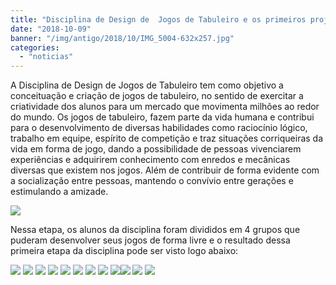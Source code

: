 ```yaml
---
title: "Disciplina de Design de  Jogos de Tabuleiro e os primeiros projetos"
date: "2018-10-09"
banner: "/img/antigo/2018/10/IMG_5004-632x257.jpg"
categories: 
  - "noticias"
---
```




A Disciplina de Design de Jogos de Tabuleiro tem como objetivo a conceituação e criação de jogos de tabuleiro, no sentido de exercitar a criatividade dos alunos para um mercado que movimenta milhões ao redor do mundo. Os jogos de tabuleiro, fazem parte da vida humana e contribui para o desenvolvimento de diversas habilidades como raciocínio lógico, trabalho em equipe, espírito de competição e traz situações corriqueiras da vida em forma de jogo, dando a possibilidade de pessoas vivenciarem experiências e adquirirem conhecimento com enredos e mecânicas diversas que existem nos jogos. Além de contribuir de forma evidente com a socialização entre pessoas, mantendo o convívio entre gerações e estimulando a amizade.
<!-- more -->

![](/img/antigo/2018/10/IMG_5004-632x257.jpg)

Nessa etapa, os alunos da disciplina foram divididos em 4 grupos que puderam desenvolver seus jogos de forma livre e o resultado dessa primeira etapa da disciplina pode ser visto logo abaixo:

[![](/img/antigo/2018/10/01-632x422.jpg)](/img/antigo/2018/10/01.jpg) [![](/img/antigo/2018/10/3-632x836.jpg)](/img/antigo/2018/10/3.jpg) [![](/img/antigo/2018/10/04-632x430.jpg)](/img/antigo/2018/10/04.jpg) [![](/img/antigo/2018/10/05-632x356.jpg)](/img/antigo/2018/10/05.jpg) [![](/img/antigo/2018/10/06-632x422.jpg)](/img/antigo/2018/10/06.jpg) [![](/img/antigo/2018/10/07-632x422.jpg)](/img/antigo/2018/10/07.jpg) [![](/img/antigo/2018/10/08-632x422.jpg)](/img/antigo/2018/10/08.jpg) [![](/img/antigo/2018/10/09-632x398.jpg)](/img/antigo/2018/10/09.jpg) [![](/img/antigo/2018/10/DSC_2456-632x422.jpg)](/img/antigo/2018/10/DSC_2456.jpg)[![](/img/antigo/2018/10/10-632x459.jpg)](/img/antigo/2018/10/10.jpg) [![](/img/antigo/2018/10/11-632x347.jpg)](/img/antigo/2018/10/11.jpg) [![](/img/antigo/2018/10/DSC_2468-632x384.jpg)](/img/antigo/2018/10/DSC_2468.jpg)
